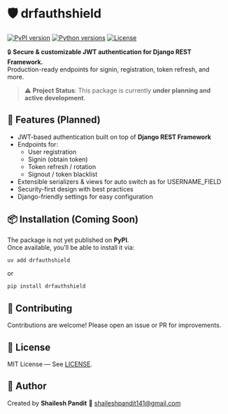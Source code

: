 # 🛡️ drfauthshield

[![PyPI version](https://img.shields.io/pypi/v/drfauthshield.svg)](https://pypi.org/project/drfauthshield/)
[![Python versions](https://img.shields.io/pypi/pyversions/drfauthshield.svg)](https://pypi.org/project/drfauthshield/)
[![License](https://img.shields.io/pypi/l/drfauthshield.svg)](https://github.com/shaileshpandit141/drfauthshield/blob/main/LICENSE)


🔒 **Secure & customizable JWT authentication for Django REST Framework.**  
Production-ready endpoints for signin, registration, token refresh, and more.  

> ⚠️ **Project Status**: This package is currently **under planning and active development**.

## 🚀 Features (Planned)

- JWT-based authentication built on top of **Django REST Framework**
- Endpoints for:
  - User registration
  - Signin (obtain token)
  - Token refresh / rotation
  - Signout / token blacklist
- Extensible serializers & views for auto switch as for USERNAME_FIELD
- Security-first design with best practices
- Django-friendly settings for easy configuration

## 📦 Installation (Coming Soon)

The package is not yet published on **PyPI**.  
Once available, you’ll be able to install it via:

```bash
uv add drfauthshield
```

or

```bash
pip install drfauthshield
```

## 🤝 Contributing

Contributions are welcome! Please open an issue or PR for improvements.

## 📜 License

MIT License — See [LICENSE](LICENSE).

## 👤 Author

Created by **Shailesh Pandit**
📧 [shaileshpandit141@gmail.com](mailto:shaileshpandit141@gmail.com)
